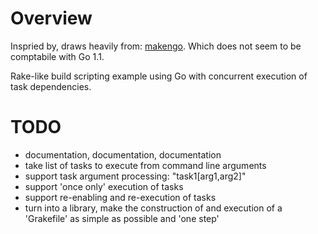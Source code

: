 # Overview

Inspried by, draws heavily from: [makengo](https://github.com/remogatto/makengo). Which does not seem to be comptabile with Go 1.1.

Rake-like build scripting example using Go with concurrent execution of task dependencies.


# TODO

* documentation, documentation, documentation
* take list of tasks to execute from command line arguments
* support task argument processing: "task1[arg1,arg2]"
* support 'once only' execution of tasks
* support re-enabling and re-execution of tasks
* turn into a library, make the construction of and execution of a 'Grakefile' as simple as possible and 'one step'

